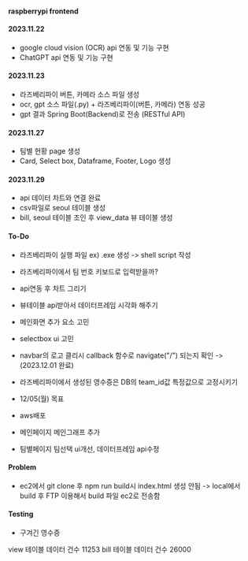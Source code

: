 #### raspberrypi frontend

#### 2023.11.22
- google cloud vision (OCR) api 연동 및 기능 구현
- ChatGPT api 연동 및 기능 구현

#### 2023.11.23
- 라즈베리파이 버튼, 카메라 소스 파일 생성
- ocr, gpt 소스 파일(.py) + 라즈베리파이(버튼, 카메라) 연동 성공
- gpt 결과 Spring Boot(Backend)로 전송 (RESTful API)
  
#### 2023.11.27
- 팀별 현황 page 생성
- Card, Select box, Dataframe, Footer, Logo 생성
  
#### 2023.11.29
- api 데이터 차트와 연결 완료
- csv파일로 seoul 테이블 생성
- bill, seoul 테이블 조인 후 view_data 뷰 테이블 생성  

#### To-Do
- 라즈베리파이 실행 파일 ex) .exe 생성 -> shell script 작성
- 라즈베리파이에서 팀 번호 키보드로 입력받을까?
- api연동 후 차트 그리기
- 뷰테이블 api받아서 데이터프레임 시각화 해주기
- 메인화면 추가 요소 고민
- selectbox ui 고민
- navbar의 로고 클리시 callback 함수로 navigate("/") 되는지 확인 -> (2023.12.01 완료)
- 라즈베리파이에서 생성된 영수증은 DB의 team_id값 특정값으로 고정시키기
  
- 12/05(월) 목표
- aws배포
- 메인페이지 메인그래프 추가
- 팀별페이지 팀선택 ui개선, 데이터프레임 api수정

#### Problem
- ec2에서 git clone 후 npm run build시 index.html 생성 안됨 -> local에서 build 후 FTP 이용해서 build 파일 ec2로 전송함

#### Testing
- 구겨긴 영수증

view 테이블 데이터 건수  11253
bill 테이블 데이터 건수 26000
